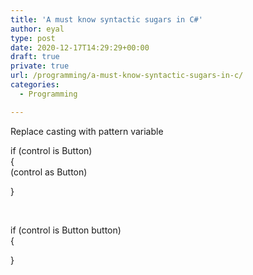 ```yaml
---
title: 'A must know syntactic sugars in C#'
author: eyal
type: post
date: 2020-12-17T14:29:29+00:00
draft: true
private: true
url: /programming/a-must-know-syntactic-sugars-in-c/
categories:
  - Programming

---
```

Replace casting with pattern variable

if (control is Button)  
{  
(control as Button)

}

&nbsp;

if (control is Button button)  
{

}